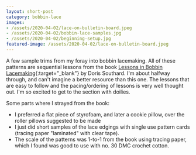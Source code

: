 ```yaml
--- 
layout: short-post
category: bobbin-lace
images: 
- /assets/2020-04-02/lace-on-bulletin-board.jpeg
- /assets/2020-04-02/bobbin-lace-samples.jpg
- /assets/2020-04-02/beginning-setup.jpg
featured-image: /assets/2020-04-02/lace-on-bulletin-board.jpeg
---
```

A few sample trims from my foray into bobbin lacemaking. All of these patterns are sequential lessons from the book [Lessons in Bobbin Lacemaking](https://books.google.com/books/about/Lessons_in_Bobbin_Lacemaking.html?id=ZH2GwtfD5BUC){:target="_blank"} by Doris Southard. I'm about halfway through, and can't imagine a better resource than this one. The lessons that are easy to follow and the pacing/ordering of lessons is very well thought out. I'm so excited to get to the section with doilies.

Some parts where I strayed from the book:
- I preferred a flat piece of styrofoam, and later a cookie pillow, over the 
roller pillows suggested to be made
- I just did short samples of the lace edgings with single use pattern cards (tracing paper "laminated" with clear tape). 
- The scale of the patterns was 1-to-1 from the book using tracing paper, which I found was
good to use with no. 30 DMC crochet cotton. 